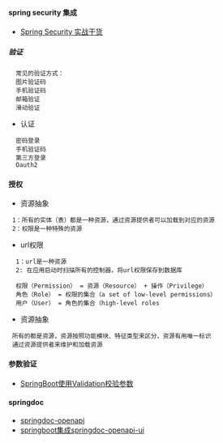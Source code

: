 
#### spring security 集成
- [Spring Security 实战干货](https://felord.cn/categories/spring-security/)

#####  验证
```
  常见的验证方式：
  图片验证码
  手机验证码
  邮箱验证
  滑动验证

```
- 认证
```
  密码登录
  手机验证码
  第三方登录
  Oauth2
```
#### 授权
- 资源抽象
```
 1：所有的实体（表）都是一种资源，通过资源提供者可以加载到对应的资源
 2：权限是一种特殊的资源
```
- url权限
```
  1：url是一种资源
  2: 在应用启动时扫描所有的控制器，将url权限保存到数据库
```
```
  权限（Permission） = 资源（Resource） + 操作（Privilege）
  角色（Role） = 权限的集合（a set of low-level permissions）
  用户（User） = 角色的集合（high-level roles
```
- 资源抽象
```
 所有的都是资源，资源按照功能模块、特征类型来区分，资源有用唯一标识
 通过资源提供者来维护和加载资源

```


#### 参数验证
- [SpringBoot使用Validation校验参数](https://blog.csdn.net/justry_deng/article/details/86571671)

#### springdoc
- [springdoc-openapi](https://github.com/springdoc/springdoc-openapi)
- [springboot集成springdoc-openapi-ui](https://www.jianshu.com/p/b6f31966c5e1)
